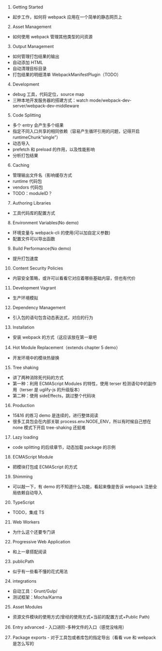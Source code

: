 1. Getting Started

- 起步工作，如何将 webpack 应用在一个简单的静态网页上

2. Asset Management

- 如何使用 webpack 管理其他类型的问资源

3. Output Management

- 如何管理打包结果的输出
- 自动添加 HTML
- 自动清理目标目录
- 打包结果的明细清单 WebpackManifestPlugin（TODO）

4. Development

- debug 工具，代码定位，source map
- 三种本地开发服务器的搭建方式：watch mode/webpack-dev-server/webpack-dev-middleware

5. Code Splitting

- 多个 entry 会产生多个结果
- 指定不同入口共享的相同依赖（容易产生循环引用的问题，记得开启 runtimeChunk“single”）
- 动态导入
- prefetch 和 preload 的作用，以及性能影响
- 分析打包结果

6. Caching
- 管理输出文件名（影响缓存方式
- runtime 代码包
- vendors 代码包
- TODO：moduleID？

7. Authoring Libraries
- 工具代码库的配置方式

8. Environment Variables(No demo)
- 环境变量与 webpack-cli 的使用(可以加自定义参数)
- 配置文件可以导出函数

9. Build Performance(No demo)
- 提升打包速度

10. Content Security Policies

- 内容安全策略，或许可以看看它对应着哪些基础内容，但也有代价

11. Development Vagrant

- 生产环境模拟

12. Dependency Management

- 引入包的语句包含动态表达式，对应的行为

13. Installation

- 安装 webpack 的方式（这应该放在第一章吧

14. Hot Module Replacement（extends chapter 5 demo）

- 开发环境中的模块热替换

15. Tree shaking

- 讲了两种消除死代码的方式
- 第一种：利用 ECMAScript Modules 的特性，使用 terser 检测语句中的副作用（terser 是 uglify-js 的升级版本）
- 第二种：使用 sideEffects，跳过整个代码块

16. Production

- 15&16 的练习 demo 是连续的，进行整体阅读
- 很多工具包会在内部关联 process.env.NODE_ENV，所以有时候自己想在 none 模式下开启 tree-shaking 还挺难

17. Lazy loading

- code splitting 的后续章节，动态加载 package 的示例

18. ECMAScript Module

- 把模块打包成 ECMAScript 的方式

19. Shimming

- 可以敲一下，有 demo 的不知道什么功能，看起来像是告诉 webpack 注册全局依赖自动导入

20. TypeScript

- TODO，集成 TS

21. Web Workers

- 为什么这个还要专门讲

22. Progressive Web Application

- 和上一章搭配阅读

23. publicPath

- 似乎有一些看不懂的花式用法

24. integrations

- 自动工具：Grunt/Gulp/
- 测试框架：Mocha/Karma

25. Asset Modules

- 资源文件模块的使用方式(曾经的使用方式+当前的配置方式+Public Path)

26. Entry advanced - 入口进阶-多种文件的入口（感觉没啥用）

27. Package exports - 对于工具包或者库包的指定导出（看看 vue 和 webpack 是怎么写的
